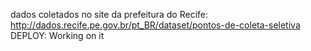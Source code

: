 dados coletados no site da prefeitura do Recife: http://dados.recife.pe.gov.br/pt_BR/dataset/pontos-de-coleta-seletiva <br>
DEPLOY: Working on it
